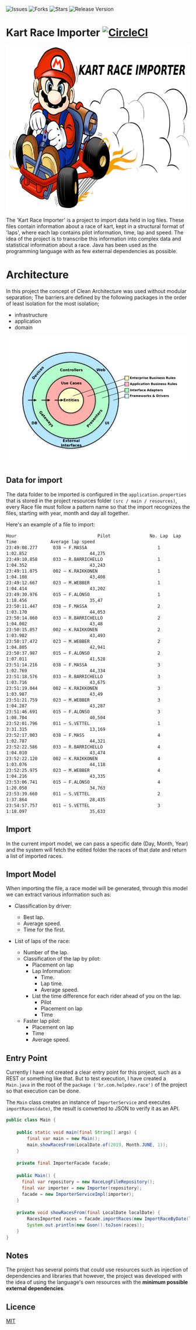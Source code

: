 ![Issues](https://img.shields.io/github/issues/gbzarelli/kart-race-importer.svg) ![Forks](https://img.shields.io/github/forks/gbzarelli/kart-race-importer.svg) ![Stars](https://img.shields.io/github/stars/gbzarelli/kart-race-importer.svg) ![Release Version](https://img.shields.io/github/release/gbzarelli/kart-race-importer.svg)

# Kart Race Importer [![CircleCI](https://circleci.com/gh/gbzarelli/kart-race-importer.svg?style=svg)](https://circleci.com/gh/gbzarelli/kart-race-importer)

<p align="center">
    <img src="./images/kart.png" height="450">
</p>

The 'Kart Race Importer' is a project to import data held
in log files. These files contain information about a race
of kart, kept in a structural format of 'laps', where each lap
contains pilot information, time, lap and speed. The idea of the 
project is to transcribe this information into complex data and 
statistical information about a race. Java has been used as the 
programming language with as few external dependencies as possible.

# Architecture

In this project the concept of Clean Architecture was used without modular separation;
The barriers are defined by the following packages in the order of least isolation for the most isolation;

- infrastructure
- application
- domain

<p align="center">
    <img src="./images/clean-architecture.png" height="350">
</p>

## Data for import

The data folder to be imported is configured in the
`application.properties` that is stored in the project resources folder
`(src / main / resources)`, every Race file must follow a pattern
name so that the import recognizes the files, starting with year, month
and day all together.

Here's an example of a file to import:

```text
Hour                               Pilot               No. Lap  Lap Time             Average lap speed
23:49:08.277      038 – F.MASSA                           1		1:02.852                        44,275
23:49:10.858      033 – R.BARRICHELLO                     1		1:04.352                        43,243
23:49:11.075      002 – K.RAIKKONEN                       1		1:04.108                        43,408
23:49:12.667      023 – M.WEBBER                          1		1:04.414                        43,202
23:49:30.976      015 – F.ALONSO                          1		1:18.456                        35,47
23:50:11.447      038 – F.MASSA                           2		1:03.170                        44,053
23:50:14.860      033 – R.BARRICHELLO                     2		1:04.002                        43,48
23:50:15.057      002 – K.RAIKKONEN                       2		1:03.982                        43,493
23:50:17.472      023 – M.WEBBER                          2		1:04.805                        42,941
23:50:37.987      015 – F.ALONSO                          2		1:07.011                        41,528
23:51:14.216      038 – F.MASSA                           3		1:02.769                        44,334
23:51:18.576      033 – R.BARRICHELLO                     3		1:03.716                        43,675
23:51:19.044      002 – K.RAIKKONEN                       3		1:03.987                        43,49
23:51:21.759      023 – M.WEBBER                          3		1:04.287                        43,287
23:51:46.691      015 – F.ALONSO                          3		1:08.704                        40,504
23:52:01.796      011 – S.VETTEL                          1		3:31.315                        13,169
23:52:17.003      038 – F.MASS                            4		1:02.787                        44,321
23:52:22.586      033 – R.BARRICHELLO                     4		1:04.010                        43,474
23:52:22.120      002 – K.RAIKKONEN                       4		1:03.076                        44,118
23:52:25.975      023 – M.WEBBER                          4		1:04.216                        43,335
23:53:06.741      015 – F.ALONSO                          4		1:20.050                        34,763
23:53:39.660      011 – S.VETTEL                          2		1:37.864                        28,435
23:54:57.757      011 – S.VETTEL                          3		1:18.097                        35,633
```

## Import

In the current import model, we can pass a specific date (Day, Month, Year) 
and the system will fetch the edited folder the races of that date and 
return a list of imported races.

## Import Model

When importing the file, a race model will be generated, through this 
model we can extract various information such as:

- Classification by driver:
    - Best lap.
    - Average speed.
    - Time for the first.

- List of laps of the race:
    - Number of the lap.
    - Classification of the lap by pilot:
        - Placement on lap
        - Lap Information:
            - Time.
            - Lap time.
            - Average speed.
        - List the time difference for each rider ahead of you on the lap.
            - Pilot
            - Placement on lap
            - Time
    - Faster lap pilot:
        - Placement on lap
        - Time
        - Average speed.

## Entry Point

Currently I have not created a clear entry point for this project, 
such as a REST or something like that. But to test execution, 
I have created a `Main.java` in the root of the `package ('br.com.helpdev.race')`
of the project so that execution can be done.

The `Main` class creates an instance of `ImporterService` and 
executes `importRaces(date)`, the result is converted to JSON to verify it as an API.

```java
public class Main {

    public static void main(final String[] args) {
        final var main = new Main();
        main.showRacesFrom(LocalDate.of(2019, Month.JUNE, 1));
    }

    private final ImporterFacade facade;

    public Main() {
      final var repository = new RaceLogFileRepository();
      final var importer = new Importer(repository);
      facade = new ImporterServiceImpl(importer);
    }

    private void showRacesFrom(final LocalDate localDate) {
        RacesImported races = facade.importRaces(new ImportRaceByDate(localDate));
        System.out.println(new Gson().toJson(races));
    }
}
```

## Notes

The project has several points that could use resources such as
injection of dependencies and libraries that however, the project was developed with
the idea of using the language's own resources with the **minimum possible 
external dependencies**.

## Licence

[MIT](https://choosealicense.com/licenses/mit/)
